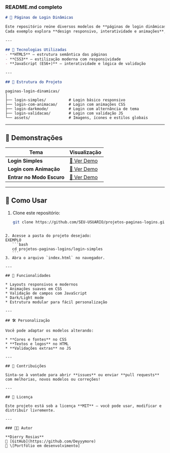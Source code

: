 ### README.md completo

```markdown
# 🔐 Páginas de Login Dinâmicas

Este repositório reúne diversos modelos de **páginas de login dinâmicas**, criadas com **HTML, CSS e JavaScript**, voltadas para estudo, prática e uso em projetos reais.  
Cada exemplo explora **design responsivo, interatividade e animações**, proporcionando uma ótima base para customização.

---

## 🚀 Tecnologias Utilizadas
- **HTML5** – estrutura semântica das páginas  
- **CSS3** – estilização moderna com responsividade  
- **JavaScript (ES6+)** – interatividade e lógica de validação  

---

## 📂 Estrutura do Projeto
```
```
paginas-login-dinamicas/
│
├── login-simples/          # Login básico responsivo
├── login-com-animacao/     # Login com animações CSS
├── login-darkmode/         # Login com alternância de tema
├── login-validacao/        # Login com validação JS
└── assets/                 # Imagens, ícones e estilos globais

````

---


## 🎨 Demonstrações

| Tema                  | Visualização |
|-----------------------|--------------|
| **Login Simples**     | [🔗 Ver Demo](projetos-paginas-logins/index/index.html) |
| **Login com Animação**| [🔗 Ver Demo](projetos-paginas-logins/index/index2.html) |
| **Entrar no Modo Escuro** | [🔗 Ver Demo](projetos-paginas-logins/index/index3.html) |



---

## 📖 Como Usar
1. Clone este repositório:
   ```bash
   git clone https://github.com/SEU-USUARIO/projetos-paginas-logins.git
````

2. Acesse a pasta do projeto desejado:
EXEMPLO
   ```bash
   cd projetos-paginas-logins/login-simples
   ```
3. Abra o arquivo `index.html` no navegador.

---

## 🌟 Funcionalidades

* Layouts responsivos e modernos
* Animações suaves em CSS
* Validação de campos com JavaScript
* Dark/Light mode
* Estrutura modular para fácil personalização

---

## 🛠️ Personalização

Você pode adaptar os modelos alterando:

* **Cores e fontes** no CSS
* **Textos e logos** no HTML
* **Validações extras** no JS

---

## 🤝 Contribuições

Sinta-se à vontade para abrir **issues** ou enviar **pull requests** com melhorias, novos modelos ou correções!

---

## 📜 Licença

Este projeto está sob a licença **MIT** – você pode usar, modificar e distribuir livremente.

---

### 👨‍💻 Autor

**Dierry Rosias**
📌 [GitHub](https://github.com/Deyyymore)
📌 \[Portfólio em desenvolvimento]

